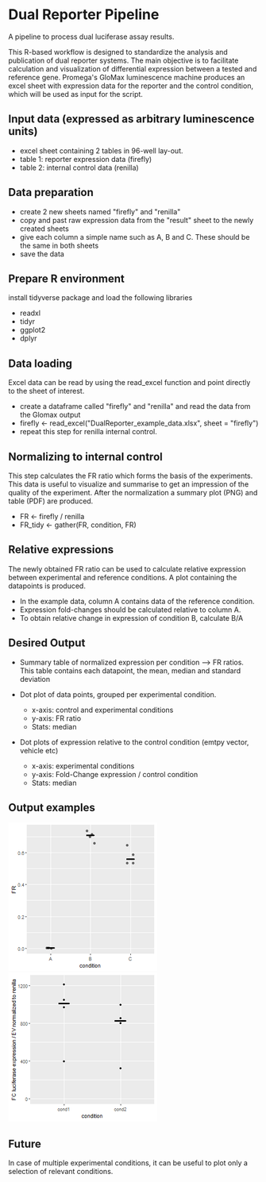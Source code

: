 # Dual Reporter Pipeline
A pipeline to process dual luciferase assay results.

This R-based workflow is designed to standardize the analysis and publication of dual reporter systems. The main objective is to facilitate calculation and visualization of differential expression between a tested and reference gene. Promega's GloMax luminescence machine produces an excel sheet with expression data for the reporter and the control condition, which will be used as input for the script.

## Input data (expressed as arbitrary luminescence units)
* excel sheet containing 2 tables in 96-well lay-out.
* table 1: reporter expression data (firefly)
* table 2: internal control data (renilla)

## Data preparation
* create 2 new sheets named "firefly" and "renilla"
* copy and past raw expression data from the "result" sheet to the newly created sheets
* give each column a simple name such as A, B and C. These should be the same in both sheets
* save the data

## Prepare R environment
install tidyverse package and load the following libraries
* readxl
* tidyr
* ggplot2
* dplyr

## Data loading
Excel data can be read by using the read_excel function and point directly to the sheet of interest.
* create a dataframe called "firefly" and "renilla" and read the data from the Glomax output
* firefly <- read_excel("DualReporter_example_data.xlsx", sheet = "firefly") 
* repeat this step for renilla internal control. 

## Normalizing to internal control
This step calculates the FR ratio which forms the basis of the experiments. This data is useful to visualize and summarise to get an 	impression of the quality of the experiment. After the normalization a summary plot (PNG) and table (PDF) are produced. 
* FR <- firefly / renilla
* FR_tidy <- gather(FR, condition, FR)

## Relative expressions
The newly obtained FR ratio can be used to calculate relative expression between experimental and reference conditions. A plot containing the datapoints is produced. 
* In the example data, column A contains data of the reference condition.
* Expression fold-changes should be calculated relative to column A.
* To obtain relative change in expression of condition B, calculate B/A

## Desired Output
* Summary table of normalized expression per condition --> FR ratios.
This table contains each datapoint, the mean, median and standard deviation
	
* Dot plot of data points, grouped per experimental condition.
	* x-axis: control and experimental conditions
	* y-axis: FR ratio
	* Stats: median 

* Dot plots of expression relative to the control condition (emtpy vector, vehicle etc) 
	* x-axis: experimental conditions
	* y-axis: Fold-Change expression / control condition
	* Stats: median 

## Output examples
![example plot of FR ratios of each reporter conditions. Bar shows median](https://github.com/ebrando/dual-luciferase/blob/master/FR_summary.png)
![example plot of relative expressions, normalized to the empty vector. Bar shows median](https://github.com/ebrando/dual-luciferase/blob/master/FC_lucexpression.png)
    
## Future
In case of multiple experimental conditions, it can be useful to plot only a selection of relevant conditions. 

	
	


